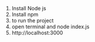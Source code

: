 1. Install Node js
2. Install npm
3. to run the project
4. open terminal and node index.js
5. http://localhost:3000
